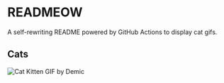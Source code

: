 # READMEOW

A self-rewriting README powered by GitHub Actions to display cat gifs.

## Cats

![Cat Kitten GIF by Demic](https://media3.giphy.com/media/3oriO0OEd9QIDdllqo/200.gif?cid=9acd02dad0mnlnjk2ojpo9w1u56ykh6lh9f1t892xcz9iab2&ep=v1_gifs_search&rid=200.gif&ct=g)
